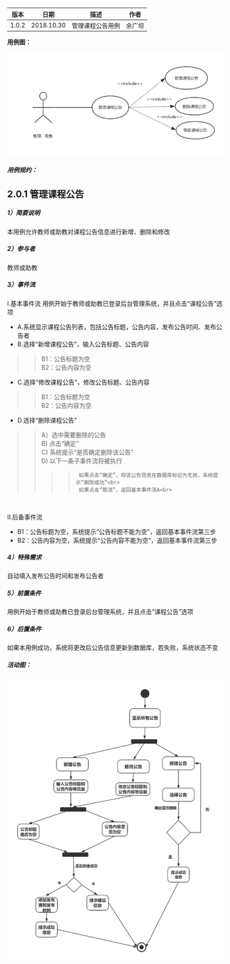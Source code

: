| 版本  | 日期       | 描述            | 作者   |
| ----- | ---------- | --------------- | ------ |
| 1.0.2 | 2018.10.30 | 管理课程公告用例 | 余广坝 |

**用例图：**

![管理课程公告用例图](img_use_case/admin_announcement.png)


##### 用例规约：

## 2.0.1 管理课程公告
##### 1）简要说明
本用例允许教师或助教对课程公告信息进行新增、删除和修改

##### 2）参与者
教师或助教

##### 3）事件流
I.基本事件流
用例开始于教师或助教已登录后台管理系统，并且点击“课程公告”选项
- A.系统显示课程公告列表，包括公告标题，公告内容，发布公告时间、发布公告者
- B.选择“新增课程公告”，输入公告标题、公告内容
>>B1：公告标题为空<br>
>>B2：公告内容为空

- C.选择“修改课程公告”，修改公告标题、公告内容
>>B1：公告标题为空<br>
>>B2：公告内容为空

- D.选择“删除课程公告”
>> A）选中需要删除的公告<br>
>> B) 点击“确定”<br>
>> C) 系统提示“是否确定删除该公告”<br>
>> D) 以下一条子事件流将被执行<br>
>>>>      如果点击“确定”，将该公告信息在数据库标记为无效，系统提示“删除成功”<br>
>>>>      如果点击“取消”，返回基本事件流A<br>
<br>

II.后备事件流
- B1：公告标题为空，系统提示“公告标题不能为空”，返回基本事件流第三步<br>
- B2：公告内容为空，系统提示“公告内容不能为空”，返回基本事件流第三步

##### 4）特殊需求
自动填入发布公告时间和发布公告者

##### 5）前置条件
用例开始于教师或助教已登录后台管理系统，并且点击“课程公告”选项

##### 6）后置条件
如果本用例成功，系统将更改后公告信息更新到数据库，若失败，系统状态不变


##### 活动图：

![管理课程公告流程图](img_activity/admin_announcement3.png)

